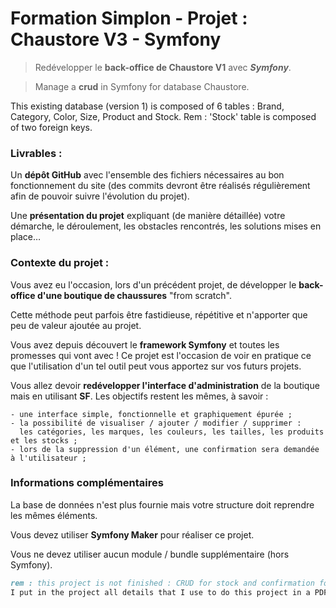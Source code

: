 # Formation Simplon - Projet : Chaustore V3 - Symfony
> Redévelopper le **back-office de Chaustore V1** avec ***Symfony***.

> Manage a **crud** in Symfony for database Chaustore. 


This existing database (version 1) is composed of 6 tables : Brand, Category, Color, Size, Product and Stock. 
Rem : 'Stock' table is composed of two foreign keys. 


### Livrables :

Un **dépôt GitHub** avec l'ensemble des fichiers nécessaires au bon fonctionnement du site 
(des commits devront être réalisés régulièrement afin de pouvoir suivre l'évolution du projet). 

Une **présentation du projet** expliquant (de manière détaillée) votre démarche, le déroulement, 
les obstacles rencontrés, les solutions mises en place…

### Contexte du projet :

Vous avez eu l'occasion, lors d'un précédent projet, de développer le **back-office d'une boutique de chaussures** "from scratch".

Cette méthode peut parfois être fastidieuse, répétitive et n'apporter que peu de valeur ajoutée au projet.

Vous avez depuis découvert le **framework Symfony** et toutes les promesses qui vont avec ! 
Ce projet est l'occasion de voir en pratique ce que l'utilisation d'un tel outil peut vous apportez sur vos futurs projets.

Vous allez devoir **redévelopper l'interface d'administration** de la boutique mais en utilisant **SF**.
Les objectifs restent les mêmes, à savoir :

    - une interface simple, fonctionnelle et graphiquement épurée ;
    - la possibilité de visualiser / ajouter / modifier / supprimer :
      les catégories, les marques, les couleurs, les tailles, les produits et les stocks ;
    - lors de la suppression d'un élément, une confirmation sera demandée à l'utilisateur ;

### Informations complémentaires

La base de données n'est plus fournie mais votre structure doit reprendre les mêmes éléments.

Vous devez utiliser **Symfony Maker** pour réaliser ce projet.

Vous ne devez utiliser aucun module / bundle supplémentaire (hors Symfony).


```md 
rem : this project is not finished : CRUD for stock and confirmation for deletion not done. 
I put in the project all details that I use to do this project in a PDF File. Thanks.
